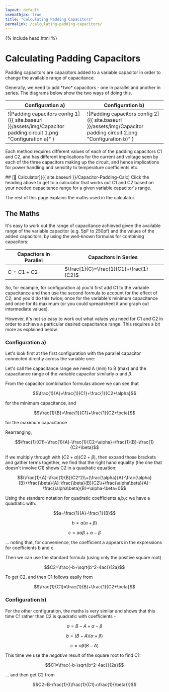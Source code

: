 ```yaml
---
layout: default
usemathjax: true
title: "Calculating Padding Capacitors"
permalink: /calculating-padding-capacitors/
---
```

{% include head.html %}

# Calculating Padding Capacitors

Padding capacitors are capacitors added to a variable capacitor in order to change the available range of capacitance. 
<p></p>
Generally, we need to add *two* capacitors - one in parallel and another in series. The diagrams below show the two ways of doing this. 
<p></p>

| Configuration a)  | Configuration b) |
| ------------- | ------------- |
| ![Padding capacitors config 1]({{ site.baseurl }}/assets/img/Capacitor padding circuit 1.png "Configuration a)" )  | ![Padding capacitors config 2]({{ site.baseurl }}/assets/img/Capacitor padding circuit 2.png "Configuration b)" )  |

Each method requires different values of each of the padding capacitors C1 and C2, and has different implications for the current and voltage seen by each of the three capacitors making up the circuit, and hence implications for power handling and sensitity to temperature coefficients etc. 
<p></p>
## [📱 Calculator]({{ site.baseurl }}/Capacitor-Padding-Calc)
Click the heading above to get to a calculator that works out C1 and C2 based on your needed capacitance range for a given variable capacitor's range.
<p></p>
The rest of this page explains the maths used in the calculator.


## The Maths
It's easy to work out the range of capacitance achieved given the available range of the variable capacitor (e.g. 5pF to 250pf) and the values of the added capacitors, by using the well-known formulas for combining capacitors:

| Capacitors in Parallel  | Capacitors in Series|
| ------------- | ------------- |
| $C=C1+C2$ | $\frac{1}{C}=\frac{1}{C1}+\frac{1}{C2}$ |

So, for ecample, for configuration a) you'd first add C1 to the variable capacitance and then use the second formula to account for the effect of C2, and you'd do this twice; once for the variable's minimum capacitance and once for its maximum (or you could spreadsheet it and graph out intermediate values).

However, it's not so easy to work out what values you need for C1 and C2 in order to achieve a particular desired capacitance range. This requires a bit more as explained below.

### Configuration a)

Let's look first at the first configuration with the parallel capacitor connected directly across the variable one:

Let's call the capacitance range we need A (min) to B (max) and the capacitance range of the variable capacitor similarly $\alpha$ and $\beta$.

From the capacitor combination formulas above we can see that

$$\frac{1}{A}=\frac{1}{C1}+\frac{1}{C2+\alpha}$$

for the minimum capacitance, and 

$$\frac{1}{B}=\frac{1}{C1}+\frac{1}{C2+\beta}$$

for the maximum capacitance

Rearranging, 

$$\frac{1}{C1}=\frac{1}{A}-\frac{1}{C2+\alpha}=\frac{1}{B}-\frac{1}{C2+\beta}$$

If we multiply through with $(C2+\alpha)(C2+\beta)$, then expand those brackets and gather terms together, we find that the right hand equality (the one that doesn't involve C1) shows C2 in a quadratic equation:

$$(\frac{1}{A}-\frac{1}{B})C2^2\\+(\frac{\alpha}{A}-\frac{\alpha}{B}+\frac{\beta}{A}-\frac{\beta}{B})C2\\+\frac{\alpha\beta}{A}-\frac{\alpha\beta}{B}+\alpha-\beta=0$$

Using the standard notation for quadratic coefficients a,b,c we have a quadratic with:

$$a=\frac{1}{A}-\frac{1}{B}$$

$$b=a(\alpha+\beta)$$

$$c=a\alpha\beta+\alpha-\beta$$

... noting that, for convenience, the coefficient a appears in the expressions for coefficients b and c.

Then we can use the standard formula (using only the positive square root)

$$C2=\frac{-b+\sqrt{b^2-4ac}}{2a}$$

To get C2, and then C1 follows easily from 

$$\frac{1}{C1}=\frac{1}{B}+\frac{1}{C2+\beta}$$

### Configuration b)

For the other configuration, the maths is very similar and shows that this time C1 rather than C2 is quadratic with coefficients -

$$a=B-A+\alpha-\beta$$

$$b=(B-A)(\alpha+\beta)$$

$$c=\alpha\beta(B-A)$$

This time we use the *negative* result of the square root to find C1:

$$C1=\frac{-b-\sqrt{b^2-4ac}}{2a}$$

... and then get C2 from 

$$C2=B-\frac{1}{(\frac{1}{C1}+\frac{1}{\beta})}$$

